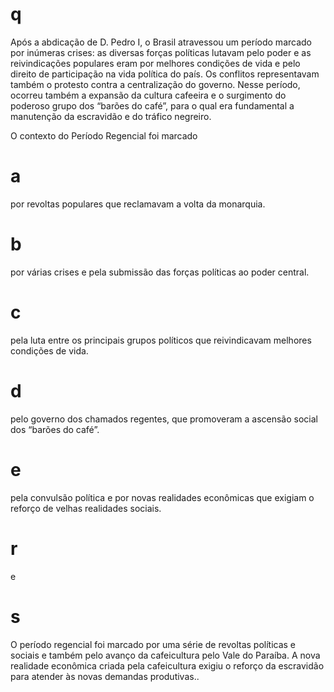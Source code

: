 # q
Após a abdicação de D. Pedro I, o Brasil atravessou um período marcado por inúmeras crises: as diversas forças políticas lutavam pelo poder e as reivindicações populares eram por melhores condições de vida e pelo direito de participação na vida política do país. Os conflitos representavam também o protesto contra a centralização do governo. Nesse período, ocorreu também a expansão da cultura cafeeira e o surgimento do poderoso grupo dos “barões do café”, para o qual era fundamental a manutenção da escravidão e do tráfico negreiro.

O contexto do Período Regencial foi marcado

# a
por revoltas populares que reclamavam a volta da monarquia.

# b
por várias crises e pela submissão das forças políticas ao poder central.

# c
pela luta entre os principais grupos políticos que reivindicavam melhores condições de vida.

# d
pelo governo dos chamados regentes, que promoveram a ascensão social dos “barões do café”.

# e
pela convulsão política e por novas realidades econômicas que exigiam o reforço de velhas realidades sociais.

# r
e

# s
O período regencial foi marcado por uma série de revoltas políticas e sociais e também pelo avanço da cafeicultura pelo Vale do Paraíba. A nova realidade econômica criada pela cafeicultura exigiu o reforço da escravidão para atender às novas demandas produtivas..
